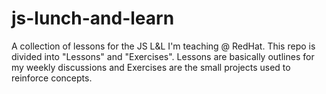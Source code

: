 # js-lunch-and-learn
A collection of lessons for the JS L&amp;L I'm teaching @ RedHat.  This repo
is divided into "Lessons" and "Exercises".  Lessons are basically outlines for
my weekly discussions and Exercises are the small projects used to reinforce
concepts.
